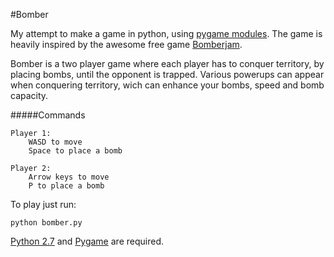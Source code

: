 #Bomber


My attempt to make a game in python, using [pygame modules](http://pygame.org).
The game is heavily inspired by the awesome free game [Bomberjam](http://iamclaw.com/?page_id=235).


Bomber is a two player game where each player has to conquer territory, by placing bombs, until the opponent is trapped.
Various powerups can appear when conquering territory, wich can enhance your bombs, speed and bomb capacity.

#####Commands

    
    Player 1:
        WASD to move
        Space to place a bomb

    Player 2:
        Arrow keys to move
        P to place a bomb

To play just run:

    python bomber.py

[Python 2.7](http://www.python.org/) and [Pygame](http://pygame.org) are required.
